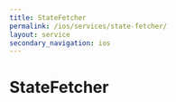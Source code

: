```yaml
---
title: StateFetcher
permalink: /ios/services/state-fetcher/
layout: service
secondary_navigation: ios
---
```


# StateFetcher
